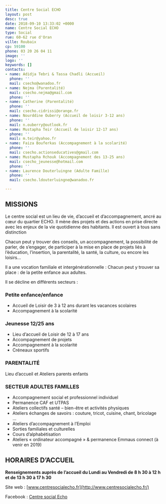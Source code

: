```yaml
---
title: Centre Social ECHO
layout: post
desc: true
date: 2018-09-10 13:33:02 +0000
name: Centre Social ECHO
type: Social
rue: 60-62 rue d'Oran
ville: Roubaix
cp: 59100
phone: 03 20 26 04 11
image: ''
logo: ''
keywords: []
contacts:
- name: Adidja Tebri & Tassa Chadli (Accueil)
  phone: ''
  mail: csecho@wanadoo.fr
- name: Nejma (Parentalité)
  mail: csecho.nejma@gmail.com
  phone: ''
- name: Catherine (Parentalité)
  phone: ''
  mail: csecho.cidrissi@orange.fr
- name: Nourddine Ouberry (Accueil de loisir 3-12 ans)
  phone: ''
  mail: n.ouberry@outlook.fr
- name: Mustapha Teir (Accueil de loisir 12-17 ans)
  phone: ''
  mail: m.teir@yahoo.fr
- name: Faiza Bouferkas (Accompagnement à la scolarité)
  phone: ''
  mail: csecho.actionseducatives@gmail.com
- name: Mustapha Rchouk (Accompagnement des 13-25 ans)
  mail: csecho_jeunesse@hotmail.com
  phone: ''
- name: Laurence Douterluingne (Adulte Famille)
  phone: ''
  mail: csecho.ldouterluingne@wanadoo.fr

---
```

## **MISSIONS**

Le centre social est un lieu de vie, d’accueil et d’accompagnement, ancré au cœur du quartier ECHO. Il mène des projets et des actions en prise directe avec les enjeux de la vie quotidienne des habitants. Il est ouvert à tous sans distinction  

Chacun peut y trouver des conseils, un accompagnement, la possibilité de parler, de s’engager, de participer à la mise en place de projets liés à l’éducation, l’insertion, la parentalité, la santé, la culture, ou encore les loisirs…  

Il a une vocation familiale et intergénérationnelle : Chacun peut y trouver sa place : de la petite enfance aux adultes.

Il se décline en différents secteurs :

### **Petite enfance/enfance**

* Accueil de Loisir de 3 à 12 ans durant les vacances scolaires
* Accompagnement à la scolarité  

### **Jeunesse 12/25 ans**

* Lieu d’accueil de Loisir de 12 à 17 ans  
* Accompagnement de projets
* Accompagnement à la scolarité
* Créneaux sportifs  

### **PARENTALITÉ**

Lieu d’accueil et Ateliers parents enfants  

### **SECTEUR ADULTES FAMILLES**

* Accompagnement social et professionnel individuel
* Permanence CAF et UTPAS  
* Ateliers collectifs santé – bien-être et activités physiques
* Ateliers échanges de savoirs : couture, tricot, cuisine, chant, bricolage …
* Ateliers d’accompagnement à l’Emploi
* Sorties familiales et culturelles
* Cours d’alphabétisation
* Ateliers « ordinateur accompagné » & permanence Emmaus connect (à venir en 2019)  

## **HORAIRES D’ACCUEIL**

**Renseignements auprès de l’accueil du Lundi au Vendredi de 8 h 30 à 12 h et de 13 h 30 à 17 h 30**

Site web : [www.centresocialecho.fr](http://www.centresocialecho.fr/)

Facebook : [Centre social Echo](https://www.facebook.com/csecho/)